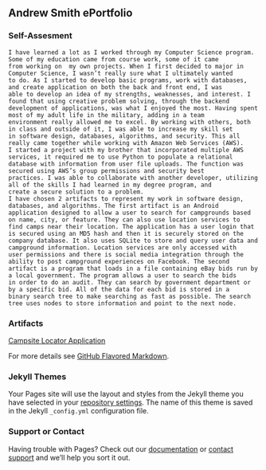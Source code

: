 ## Andrew Smith ePortfolio

### Self-Assesment
```
I have learned a lot as I worked through my Computer Science program. Some of my education came from course work, some of it came 
from working on  my own projects. When I first decided to major in Computer Science, I wasn’t really sure what I ultimately wanted 
to do. As I started to develop basic programs, work with databases, and create application on both the back and front end, I was 
able to develop an idea of my strengths, weaknesses, and interest. I found that using creative problem solving, through the backend 
development of applications, was what I enjoyed the most. Having spent most of my adult life in the military, adding in a team 
environment really allowed me to excel. By working with others, both in class and outside of it, I was able to increase my skill set 
in software design, databases, algorithms, and security. This all really came together while working with Amazon Web Services (AWS). 
I started a project with my brother that incorporated multiple AWS services, it required me to use Python to populate a relational 
database with information from user file uploads. The function was secured using AWS’s group permissions and security best 
practices. I was able to collaborate with another developer, utilizing all of the skills I had learned in my degree program, and 
create a secure solution to a problem.   
I have chosen 2 artifacts to represent my work in software design, databases, and algorithms. The first artifact is an Android 
application designed to allow a user to search for campgrounds based on name, city, or feature. They can also use location services to 
find camps near their location. The application has a user login that is secured using an MD5 hash and then it is securely stored on the 
company database. It also uses SQLite to store and query user data and campground information. Location services are only accessed with 
user permissions and there is social media integration through the ability to post campground experiences on Facebook. The second 
artifact is a program that loads in a file containing eBay bids run by a local government. The program allows a user to search the bids 
in order to do an audit. They can search by government department or by a specific bid. All of the data for each bid is stored in a 
binary search tree to make searching as fast as possible. The search tree uses nodes to store information and point to the next node. 
```

### Artifacts

[Campsite Locator Application](https://bitbucket.org/andrew_smith13/androidapplication/downloads/)


For more details see [GitHub Flavored Markdown](https://guides.github.com/features/mastering-markdown/).

### Jekyll Themes

Your Pages site will use the layout and styles from the Jekyll theme you have selected in your [repository settings](https://github.com/andysmitharng/andrewSmithCS499/settings). The name of this theme is saved in the Jekyll `_config.yml` configuration file.

### Support or Contact

Having trouble with Pages? Check out our [documentation](https://help.github.com/categories/github-pages-basics/) or [contact support](https://github.com/contact) and we’ll help you sort it out.
